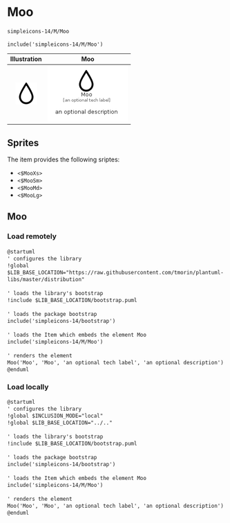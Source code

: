 # Moo


```text
simpleicons-14/M/Moo
```

```text
include('simpleicons-14/M/Moo')
```



| Illustration | Moo |
| :---: | :---: |
| ![illustration for Illustration](../../simpleicons-14/M/Moo.png) | ![illustration for Moo](../../simpleicons-14/M/Moo.Local.png) |



## Sprites
The item provides the following sriptes:

- `<$MooXs>`
- `<$MooSm>`
- `<$MooMd>`
- `<$MooLg>`





## Moo

### Load remotely
```plantuml
@startuml
' configures the library
!global $LIB_BASE_LOCATION="https://raw.githubusercontent.com/tmorin/plantuml-libs/master/distribution"

' loads the library's bootstrap
!include $LIB_BASE_LOCATION/bootstrap.puml

' loads the package bootstrap
include('simpleicons-14/bootstrap')

' loads the Item which embeds the element Moo
include('simpleicons-14/M/Moo')

' renders the element
Moo('Moo', 'Moo', 'an optional tech label', 'an optional description')
@enduml
```

### Load locally
```plantuml
@startuml
' configures the library
!global $INCLUSION_MODE="local"
!global $LIB_BASE_LOCATION="../.."

' loads the library's bootstrap
!include $LIB_BASE_LOCATION/bootstrap.puml

' loads the package bootstrap
include('simpleicons-14/bootstrap')

' loads the Item which embeds the element Moo
include('simpleicons-14/M/Moo')

' renders the element
Moo('Moo', 'Moo', 'an optional tech label', 'an optional description')
@enduml
```

